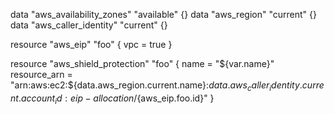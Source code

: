 data "aws_availability_zones" "available" {}
data "aws_region" "current" {}
data "aws_caller_identity" "current" {}

resource "aws_eip" "foo" {
  vpc = true
}

resource "aws_shield_protection" "foo" {
  name         = "${var.name}"
  resource_arn = "arn:aws:ec2:${data.aws_region.current.name}:${data.aws_caller_identity.current.account_id}:eip-allocation/${aws_eip.foo.id}"
}
